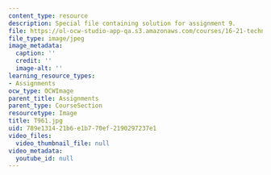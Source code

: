 ```yaml
---
content_type: resource
description: Special file containing solution for assignment 9.
file: https://ol-ocw-studio-app-qa.s3.amazonaws.com/courses/16-21-techniques-for-structural-analysis-and-design-spring-2005/789e131421b6e1b770ef2190297237e1_T961.jpg
file_type: image/jpeg
image_metadata:
  caption: ''
  credit: ''
  image-alt: ''
learning_resource_types:
- Assignments
ocw_type: OCWImage
parent_title: Assignments
parent_type: CourseSection
resourcetype: Image
title: T961.jpg
uid: 789e1314-21b6-e1b7-70ef-2190297237e1
video_files:
  video_thumbnail_file: null
video_metadata:
  youtube_id: null
---
```

